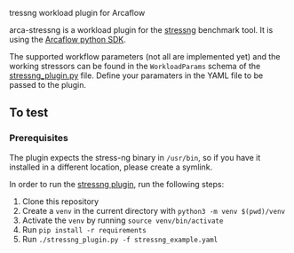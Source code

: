 tressng workload plugin for Arcaflow

arca-stressng is a workload plugin for the [stressng](https://github.com/ColinIanKing/stress-ng) benchmark tool. It is using the [Arcaflow python SDK](https://github.com/arcalot/arcaflow-plugin-sdk-python).

The supported workflow parameters (not all are implemented yet) and the working stressors can be found in the `WorkloadParams` schema of the [stressng_plugin.py](stressng_plugin.py) file. 
Define your paramaters in the YAML file to be passed to the plugin. 

## To test

### Prerequisites
The plugin expects the stress-ng binary in `/usr/bin`, so if you have it installed in a different location, please create a symlink. 

In order to run the [stressng plugin](stressng_plugin.py), run the following steps:

1. Clone this repository
2. Create a `venv` in the current directory with `python3 -m venv $(pwd)/venv`
3. Activate the `venv` by running `source venv/bin/activate`
4. Run `pip install -r requirements`
5. Run `./stressng_plugin.py -f stressng_example.yaml`
